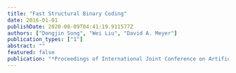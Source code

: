 ```yaml
---
title: "Fast Structural Binary Coding"
date: 2016-01-01
publishDate: 2020-08-09T04:41:19.911577Z
authors: ["Dongjin Song", "Wei Liu", "David A. Meyer"]
publication_types: ["1"]
abstract: ""
featured: false
publication: "*Proceedings of International Joint Conference on Artificial Intelligence (IJCAI)*"
---
```


